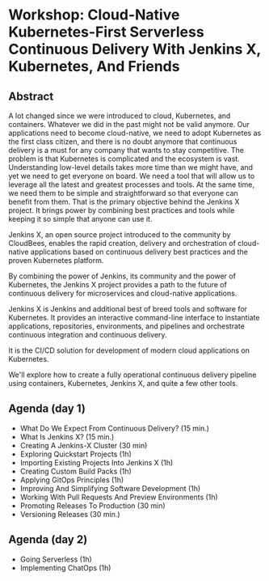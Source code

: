 # Workshop: Cloud-Native Kubernetes-First Serverless Continuous Delivery With Jenkins X, Kubernetes, And Friends

## Abstract

A lot changed since we were introduced to cloud, Kubernetes, and containers. Whatever we did in the past might not be valid anymore. Our applications need to become cloud-native, we need to adopt Kubernetes as the first class citizen, and there is no doubt anymore that continuous delivery is a must for any company that wants to stay competitive. The problem is that Kubernetes is complicated and the ecosystem is vast. Understanding low-level details takes more time than we might have, and yet we need to get everyone on board. We need a tool that will allow us to leverage all the latest and greatest processes and tools. At the same time, we need them to be simple and straightforward so that everyone can benefit from them. That is the primary objective behind the Jenkins X project. It brings power by combining best practices and tools while keeping it so simple that anyone can use it.

Jenkins X, an open source project introduced to the community by CloudBees, enables the rapid creation, delivery and orchestration of cloud-native applications based on continuous delivery best practices and the proven Kubernetes platform.

By combining the power of Jenkins, its community and the power of Kubernetes, the Jenkins X project provides a path to the future of continuous delivery for microservices and cloud-native applications.

Jenkins X is Jenkins and additional best of breed tools and software for Kubernetes. It provides an interactive command-line interface to instantiate applications, repositories, environments, and pipelines and orchestrate continuous integration and continuous delivery.

It is the CI/CD solution for development of modern cloud applications on Kubernetes.

We'll explore how to create a fully operational continuous delivery pipeline using containers, Kubernetes, Jenkins X, and quite a few other tools.

## Agenda (day 1)

* What Do We Expect From Continuous Delivery? (15 min.)
* What Is Jenkins X? (15 min.)
* Creating A Jenkins-X Cluster (30 min)
* Exploring Quickstart Projects (1h)
* Importing Existing Projects Into Jenkins X (1h)
* Creating Custom Build Packs (1h)
* Applying GitOps Principles (1h)
* Improving And Simplifying Software Development (1h)
* Working With Pull Requests And Preview Environments (1h)
* Promoting Releases To Production (30 min)
* Versioning Releases (30 min.)

## Agenda (day 2)

* Going Serverless (1h)
* Implementing ChatOps (1h)